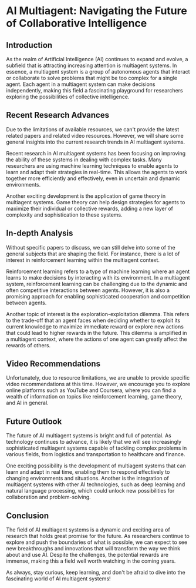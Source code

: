 # **AI Multiagent: Navigating the Future of Collaborative Intelligence**

## **Introduction**
As the realm of Artificial Intelligence (AI) continues to expand and evolve, a subfield that is attracting increasing attention is multiagent systems. In essence, a multiagent system is a group of autonomous agents that interact or collaborate to solve problems that might be too complex for a single agent. Each agent in a multiagent system can make decisions independently, making this field a fascinating playground for researchers exploring the possibilities of collective intelligence.

## **Recent Research Advances**
Due to the limitations of available resources, we can't provide the latest related papers and related video resources. However, we will share some general insights into the current research trends in AI multiagent systems.

Recent research in AI multiagent systems has been focusing on improving the ability of these systems in dealing with complex tasks. Many researchers are using machine learning techniques to enable agents to learn and adapt their strategies in real-time. This allows the agents to work together more efficiently and effectively, even in uncertain and dynamic environments. 

Another exciting development is the application of game theory in multiagent systems. Game theory can help design strategies for agents to maximize their individual or collective rewards, adding a new layer of complexity and sophistication to these systems.

## **In-depth Analysis**
Without specific papers to discuss, we can still delve into some of the general subjects that are shaping the field. For instance, there is a lot of interest in reinforcement learning within the multiagent context. 

Reinforcement learning refers to a type of machine learning where an agent learns to make decisions by interacting with its environment. In a multiagent system, reinforcement learning can be challenging due to the dynamic and often competitive interactions between agents. However, it is also a promising approach for enabling sophisticated cooperation and competition between agents.

Another topic of interest is the exploration-exploitation dilemma. This refers to the trade-off that an agent faces when deciding whether to exploit its current knowledge to maximize immediate reward or explore new actions that could lead to higher rewards in the future. This dilemma is amplified in a multiagent context, where the actions of one agent can greatly affect the rewards of others.

## **Video Recommendations**
Unfortunately, due to resource limitations, we are unable to provide specific video recommendations at this time. However, we encourage you to explore online platforms such as YouTube and Coursera, where you can find a wealth of information on topics like reinforcement learning, game theory, and AI in general.

## **Future Outlook**
The future of AI multiagent systems is bright and full of potential. As technology continues to advance, it is likely that we will see increasingly sophisticated multiagent systems capable of tackling complex problems in various fields, from logistics and transportation to healthcare and finance.

One exciting possibility is the development of multiagent systems that can learn and adapt in real time, enabling them to respond effectively to changing environments and situations. Another is the integration of multiagent systems with other AI technologies, such as deep learning and natural language processing, which could unlock new possibilities for collaboration and problem-solving.

## **Conclusion**
The field of AI multiagent systems is a dynamic and exciting area of research that holds great promise for the future. As researchers continue to explore and push the boundaries of what is possible, we can expect to see new breakthroughs and innovations that will transform the way we think about and use AI. Despite the challenges, the potential rewards are immense, making this a field well worth watching in the coming years. 

As always, stay curious, keep learning, and don't be afraid to dive into the fascinating world of AI multiagent systems!